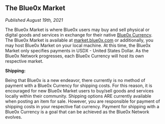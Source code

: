 ## **The Blue0x Market** ##

_Published August 19th, 2021_

The Blue0x Market is where Blue0x users may buy and sell physical or digital goods and services in exchange for their native [Blue0x Currency](currencies.md).  The Blue0x Market is available at [market.blue0x.com](https://market.blue0x.com) or additionally, you may host Blue0x Market on your local machine.  At this time, the Blue0x Market only specifies payments in USDX - United States Dollar.  As the Blue0x Network progresses, each Blue0x Currency will host its own respective market.  

**Shipping:**

Being that Blue0x is a new endeavor, there currently is no method of payment with a Blue0x Currency for shipping costs.  For this reason, it is encouraged for new Blue0x Market users to buy/sell goods and services locally within their community.  Shipping options ARE currently available when posting an item for sale.  However, you are responsible for payment of shipping costs in your respective fiat currency.  Payment for shipping with a Blue0x Currency is a goal that can be achieved as the Blue0x Network evolves.


